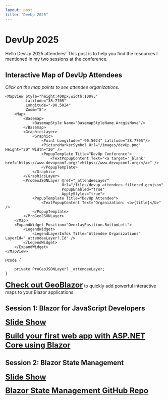 ```yaml
---
layout: post
title: "DevUp 2025"
---
```


# DevUp 2025

Hello DevUp 2025 attendees! This post is to help you find the resources I mentioned in my 
two sessions at the conference.

## Interactive Map of DevUp Attendees

_Click on the map points to see attendee organizations._

```blazor-component dev-up-map
<MapView Style="height:400px;width:100%;" 
         Latitude="38.7705" 
         Longitude="-90.5024" 
         Zoom="8">
    <Map>
        <Basemap>
            <BasemapStyle Name="BasemapStyleName.ArcgisNova"/>
        </Basemap>
        <GraphicsLayer>
            <Graphic>
                <Point Longitude="-90.5024" Latitude="38.7705"/>
                <PictureMarkerSymbol Url="/images/devUp.png" Height="20" Width="20" />
                <PopupTemplate Title="DevUp Conference">
                    <TextPopupContent Text="<a target='_blank' href='https://www.devupconf.org/'>https://www.devupconf.org/</a>" />
                </PopupTemplate>
            </Graphic>
        </GraphicsLayer>
        <ProGeoJSONLayer @ref="_attendeeLayer"
                         Url="/files/devup_attendees_filtered.geojson"
                         PopupEnabled="true"
                         ApplyStyles="true">
            <PopupTemplate Title="DevUp Attendee">
                <TextPopupContent Text="Organization: <b>{title}</b>" />
            </PopupTemplate>
        </ProGeoJSONLayer>
    </Map>
    <ExpandWidget Position="OverlayPosition.BottomLeft">
        <LegendWidget>
            <LegendLayerInfos Title="Attendee Organizations" LayerId="_attendeeLayer?.Id" />
        </LegendWidget>
    </ExpandWidget>
</MapView>

@code {

    private ProGeoJSONLayer? _attendeeLayer;
}
```
<a style="font-size: 1.5rem; font-weight: bold;" href="https://www.geoblazor.com" target="_blank">Check out GeoBlazor</a> to quickly add powerful interactive maps to your Blazor applications.

## Session 1: Blazor for JavaScript Developers

<a style="font-size: 1.5rem; font-weight: bold;" href="/files/Blazor_for_JavaScript_Developers.pdf" target="_blank">Slide Show</a>

<a style="font-size: 1.5rem; font-weight: bold;" href="https://dotnet.microsoft.com/en-us/learn/aspnet/blazor-tutorial/intro" target="_blank">Build your first web app with ASP.NET Core using Blazor</a>

## Session 2: Blazor State Management

<a style="font-size: 1.5rem; font-weight: bold;" href="/files/Blazor_State_Management.pdf" target="_blank">Slide Show</a>

<a style="font-size: 1.5rem; font-weight: bold;" href="https://github.com/dymaptic/dy-blazor-statemanagement" target="_blank">Blazor State Management GitHub Repo</a>

